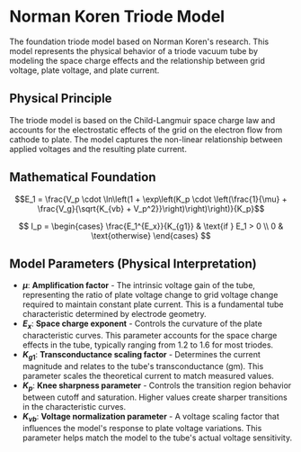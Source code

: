 # Norman Koren Triode Model

The foundation triode model based on Norman Koren's research. This model represents the physical behavior of a triode vacuum tube by modeling the space charge effects and the relationship between grid voltage, plate voltage, and plate current.

## Physical Principle

The triode model is based on the Child-Langmuir space charge law and accounts for the electrostatic effects of the grid on the electron flow from cathode to plate. The model captures the non-linear relationship between applied voltages and the resulting plate current.

## Mathematical Foundation

$$E_1 = \frac{V_p \cdot \ln\left(1 + \exp\left(K_p \cdot \left(\frac{1}{\mu} + \frac{V_g}{\sqrt{K_{vb} + V_p^2}}\right)\right)\right)}{K_p}$$

$$
I_p = \begin{cases} 
\frac{E_1^{E_x}}{K_{g1}} & \text{if } E_1 > 0 \\ 
0 & \text{otherwise} 
\end{cases}
$$

## Model Parameters (Physical Interpretation)

- **$\mu$**: **Amplification factor** - The intrinsic voltage gain of the tube, representing the ratio of plate voltage change to grid voltage change required to maintain constant plate current. This is a fundamental tube characteristic determined by electrode geometry.
- **$E_x$**: **Space charge exponent** - Controls the curvature of the plate characteristic curves. This parameter accounts for the space charge effects in the tube, typically ranging from 1.2 to 1.6 for most triodes.
- **$K_{g1}$**: **Transconductance scaling factor** - Determines the current magnitude and relates to the tube's transconductance (gm). This parameter scales the theoretical current to match measured values.
- **$K_p$**: **Knee sharpness parameter** - Controls the transition region behavior between cutoff and saturation. Higher values create sharper transitions in the characteristic curves.
- **$K_{vb}$**: **Voltage normalization parameter** - A voltage scaling factor that influences the model's response to plate voltage variations. This parameter helps match the model to the tube's actual voltage sensitivity.
